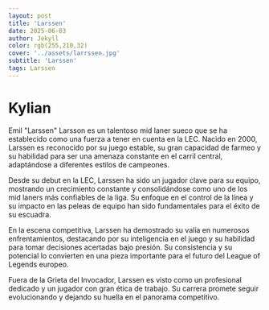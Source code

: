 ```yaml
---
layout: post
title: 'Larssen'
date: 2025-06-03
author: Jekyll
color: rgb(255,210,32)
cover: '../assets/larrssen.jpg'
subtitle: 'Larssen'
tags: Larssen
---
```



# Kylian 

Emil "Larssen" Larsson es un talentoso mid laner sueco que se ha establecido como una fuerza a tener en cuenta en la LEC. Nacido en 2000, Larssen es reconocido por su juego estable, su gran capacidad de farmeo y su habilidad para ser una amenaza constante en el carril central, adaptándose a diferentes estilos de campeones.

Desde su debut en la LEC, Larssen ha sido un jugador clave para su equipo, mostrando un crecimiento constante y consolidándose como uno de los mid laners más confiables de la liga. Su enfoque en el control de la línea y su impacto en las peleas de equipo han sido fundamentales para el éxito de su escuadra.

En la escena competitiva, Larssen ha demostrado su valía en numerosos enfrentamientos, destacando por su inteligencia en el juego y su habilidad para tomar decisiones acertadas bajo presión. Su consistencia y su potencial lo convierten en una pieza importante para el futuro del League of Legends europeo.

Fuera de la Grieta del Invocador, Larssen es visto como un profesional dedicado y un jugador con gran ética de trabajo. Su carrera promete seguir evolucionando y dejando su huella en el panorama competitivo.